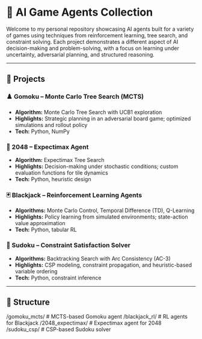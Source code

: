 # 🧠 AI Game Agents Collection

Welcome to my personal repository showcasing AI agents built for a variety of games using techniques from reinforcement learning, tree search, and constraint solving. Each project demonstrates a different aspect of AI decision-making and problem-solving, with a focus on learning under uncertainty, adversarial planning, and structured reasoning.

---

## 🔹 Projects

### ♟️ Gomoku – Monte Carlo Tree Search (MCTS)
- **Algorithm:** Monte Carlo Tree Search with UCB1 exploration
- **Highlights:** Strategic planning in an adversarial board game; optimized simulations and rollout policy
- **Tech:** Python, NumPy

### 🧩 2048 – Expectimax Agent
- **Algorithm:** Expectimax Tree Search
- **Highlights:** Decision-making under stochastic conditions; custom evaluation functions for tile dynamics
- **Tech:** Python, heuristic design

### 🃏 Blackjack – Reinforcement Learning Agents
- **Algorithms:** Monte Carlo Control, Temporal Difference (TD), Q-Learning
- **Highlights:** Policy learning from simulated environments; state-action value approximation
- **Tech:** Python, tabular RL

### 🔢 Sudoku – Constraint Satisfaction Solver
- **Algorithms:** Backtracking Search with Arc Consistency (AC-3)
- **Highlights:** CSP modeling, constraint propagation, and heuristic-based variable ordering
- **Tech:** Python, constraint inference

---

## 📁 Structure

/gomoku_mcts/ # MCTS-based Gomoku agent
/blackjack_rl/ # RL agents for Blackjack
/2048_expectimax/ # Expectimax agent for 2048
/sudoku_csp/ # CSP-based Sudoku solver

